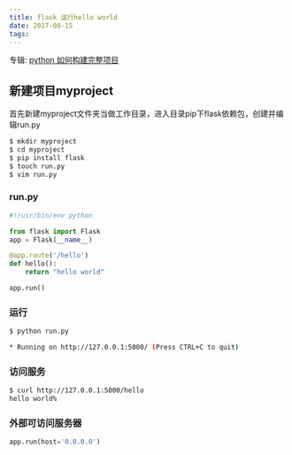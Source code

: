 ```yaml
---
title: flask 运行hello world
date: 2017-08-15
tags:
---
```


专辑: [python 如何构建完整项目](/python/2017/08/15/album-build-project)
## 新建项目myproject
首先新建myproject文件夹当做工作目录，进入目录pip下flask依赖包，创建并编辑run.py
```bash
$ mkdir myproject
$ cd myproject
$ pip install flask
$ touch run.py
$ vim run.py

```
### run.py 
```python
#!/usr/bin/env python

from flask import Flask
app = Flask(__name__)

@app.route('/hello')
def hello():
    return "hello world"

app.run() 
```
### 运行
```bash
$ python run.py

* Running on http://127.0.0.1:5000/ (Press CTRL+C to quit)
```

### 访问服务
```bash
$ curl http://127.0.0.1:5000/hello
hello world%
```

### 外部可访问服务器
```python
app.run(host='0.0.0.0')
```


